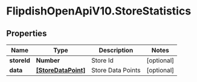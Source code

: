 # FlipdishOpenApiV10.StoreStatistics

## Properties
Name | Type | Description | Notes
------------ | ------------- | ------------- | -------------
**storeId** | **Number** | Store Id | [optional] 
**data** | [**[StoreDataPoint]**](StoreDataPoint.md) | Store Data Points | [optional] 


